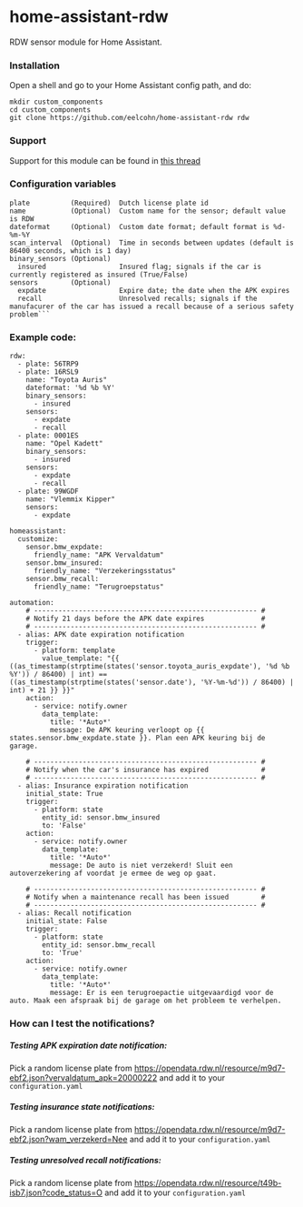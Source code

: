 # home-assistant-rdw
RDW sensor module for Home Assistant.

### Installation
Open a shell and go to your Home Assistant config path, and do:
```
mkdir custom_components
cd custom_components
git clone https://github.com/eelcohn/home-assistant-rdw rdw
```

### Support
Support for this module can be found in [this thread](https://community.home-assistant.io/t/custom-sensor-for-dutch-license-plate-checks-apk-check/94427)

### Configuration variables
```
plate          (Required)  Dutch license plate id
name           (Optional)  Custom name for the sensor; default value is RDW
dateformat     (Optional)  Custom date format; default format is %d-%m-%Y
scan_interval  (Optional)  Time in seconds between updates (default is 86400 seconds, which is 1 day)
binary_sensors (Optional)
  insured                  Insured flag; signals if the car is currently registered as insured (True/False)
sensors        (Optional)
  expdate                  Expire date; the date when the APK expires
  recall                   Unresolved recalls; signals if the manufacurer of the car has issued a recall because of a serious safety problem```
```

### Example code:
```
rdw:
  - plate: 56TRP9
  - plate: 16RSL9
    name: "Toyota Auris"
    dateformat: '%d %b %Y'
    binary_sensors:
      - insured
    sensors:
      - expdate
      - recall
  - plate: 0001ES
    name: "Opel Kadett"
    binary_sensors:
      - insured
    sensors:
      - expdate
      - recall
  - plate: 99WGDF
    name: "Vlemmix Kipper"
    sensors:
      - expdate

homeassistant:
  customize:
    sensor.bmw_expdate:
      friendly_name: "APK Vervaldatum"
    sensor.bmw_insured:
      friendly_name: "Verzekeringsstatus"
    sensor.bmw_recall:
      friendly_name: "Terugroepstatus"

automation:
    # ------------------------------------------------------- #
    # Notify 21 days before the APK date expires              #
    # ------------------------------------------------------- #
  - alias: APK date expiration notification
    trigger:
      - platform: template
        value_template: "{{ ((as_timestamp(strptime(states('sensor.toyota_auris_expdate'), '%d %b %Y')) / 86400) | int) == ((as_timestamp(strptime(states('sensor.date'), '%Y-%m-%d')) / 86400) | int) + 21 }} }}"
    action:
      - service: notify.owner
        data_template:
          title: '*Auto*'
          message: De APK keuring verloopt op {{ states.sensor.bmw_expdate.state }}. Plan een APK keuring bij de garage.

    # ------------------------------------------------------- #
    # Notify when the car's insurance has expired             #
    # ------------------------------------------------------- #
  - alias: Insurance expiration notification
    initial_state: True
    trigger:
      - platform: state
        entity_id: sensor.bmw_insured
        to: 'False'
    action:
      - service: notify.owner
        data_template:
          title: '*Auto*'
          message: De auto is niet verzekerd! Sluit een autoverzekering af voordat je ermee de weg op gaat.

    # ------------------------------------------------------- #
    # Notify when a maintenance recall has been issued        #
    # ------------------------------------------------------- #
  - alias: Recall notification
    initial_state: False
    trigger:
      - platform: state
        entity_id: sensor.bmw_recall
        to: 'True'
    action:
      - service: notify.owner
        data_template:
          title: '*Auto*'
          message: Er is een terugroepactie uitgevaardigd voor de auto. Maak een afspraak bij de garage om het probleem te verhelpen.

```
### How can I test the notifications?
##### Testing APK expiration date notification:
Pick a random license plate from https://opendata.rdw.nl/resource/m9d7-ebf2.json?vervaldatum_apk=20000222 and add it to your `configuration.yaml`
##### Testing insurance state notifications:
Pick a random license plate from https://opendata.rdw.nl/resource/m9d7-ebf2.json?wam_verzekerd=Nee and add it to your `configuration.yaml`
##### Testing unresolved recall notifications:
Pick a random license plate from https://opendata.rdw.nl/resource/t49b-isb7.json?code_status=O and add it to your `configuration.yaml`

